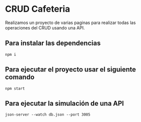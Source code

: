 # CRUD Cafeteria

Realizamos un proyecto de varias paginas para realizar todas las operaciones del CRUD usando una API.

## Para instalar las dependencias

`npm i`

## Para ejecutar el proyecto usar el siguiente comando

`npm start`

## Para ejecutar la simulación de una API

`json-server --watch db.json --port 3005`
